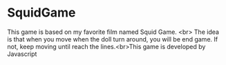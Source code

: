 # SquidGame
This game is based on my favorite film named Squid Game. &lt;br> The idea is that when you move when the doll turn around, you will be end game. If not, keep moving until reach the lines.&lt;br>This game is developed by Javascript
